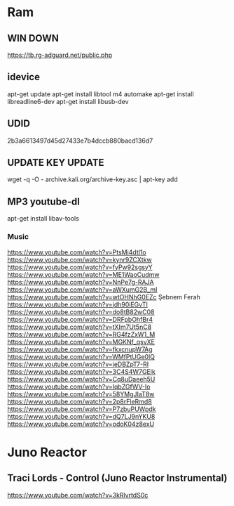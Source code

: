 # Ram
## WIN DOWN
https://tb.rg-adguard.net/public.php 


## idevice
apt-get update
apt-get install libtool m4 automake
apt-get install libreadline6-dev
apt-get install libusb-dev

## UDID
2b3a6613497d45d27433e7b4dccb880bacd136d7

## UPDATE KEY UPDATE
wget -q -O - archive.kali.org/archive-key.asc | apt-key add

## MP3 youtube-dl
apt-get install libav-tools


### Music
https://www.youtube.com/watch?v=PtsMi4dtl1o
https://www.youtube.com/watch?v=kynr9ZCXtkw
https://www.youtube.com/watch?v=fyPw92sgsyY
https://www.youtube.com/watch?v=ME1WaoCudmw
https://www.youtube.com/watch?v=NnPe7g-RAJA
https://www.youtube.com/watch?v=aWXumG2B_mI
https://www.youtube.com/watch?v=wtOHNhG0EZc
Şebnem Ferah
https://www.youtube.com/watch?v=jdh90iEGvTI
https://www.youtube.com/watch?v=do8tB82wC08
https://www.youtube.com/watch?v=DRFpbOhfBr4
https://www.youtube.com/watch?v=tXIm7Ut5nC8
https://www.youtube.com/watch?v=RG4fzZxW1_M
https://www.youtube.com/watch?v=MGKNf_qsvXE
https://www.youtube.com/watch?v=fkxcnupW7Ag
https://www.youtube.com/watch?v=WMfPtUGe0lQ
https://www.youtube.com/watch?v=jeDBZpT7-RI
https://www.youtube.com/watch?v=3C4S4W7GElk
https://www.youtube.com/watch?v=Cq8uDaeeh5U
https://www.youtube.com/watch?v=IqbZGfWV-Io
https://www.youtube.com/watch?v=58YMgJIaT8w
https://www.youtube.com/watch?v=2p8rFleRmd8
https://www.youtube.com/watch?v=P7zbuPUWpdk
https://www.youtube.com/watch?v=dQ7LJ9nYKU8
https://www.youtube.com/watch?v=odoK04z8exU

# Juno Reactor
## Traci Lords - Control (Juno Reactor Instrumental)

https://www.youtube.com/watch?v=3kRlvrtdS0c





